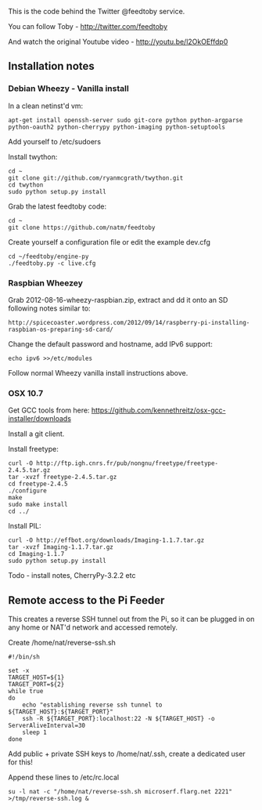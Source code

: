 This is the code behind the Twitter @feedtoby service.

You can follow Toby - http://twitter.com/feedtoby

And watch the original Youtube video - http://youtu.be/l2OkOEffdp0

Installation notes
------------------

### Debian Wheezy - Vanilla install

In a clean netinst'd vm:

    apt-get install openssh-server sudo git-core python python-argparse python-oauth2 python-cherrypy python-imaging python-setuptools

Add yourself to /etc/sudoers

Install twython:

    cd ~
    git clone git://github.com/ryanmcgrath/twython.git
    cd twython
    sudo python setup.py install

Grab the latest feedtoby code:

    cd ~
    git clone https://github.com/natm/feedtoby

Create yourself a configuration file or edit the example dev.cfg

    cd ~/feedtoby/engine-py
    ./feedtoby.py -c live.cfg

### Raspbian Wheezey 

Grab 2012-08-16-wheezy-raspbian.zip, extract and dd it onto an SD following notes similar to:

    http://spicecoaster.wordpress.com/2012/09/14/raspberry-pi-installing-raspbian-os-preparing-sd-card/
    
Change the default password and hostname, add IPv6 support:

    echo ipv6 >>/etc/modules
    
Follow normal Wheezy vanilla install instructions above.

### OSX 10.7

Get GCC tools from here: https://github.com/kennethreitz/osx-gcc-installer/downloads

Install a git client.

Install freetype: 

    curl -O http://ftp.igh.cnrs.fr/pub/nongnu/freetype/freetype-2.4.5.tar.gz
    tar -xvzf freetype-2.4.5.tar.gz
    cd freetype-2.4.5
    ./configure
    make
    sudo make install
    cd ../

Install PIL:

    curl -O http://effbot.org/downloads/Imaging-1.1.7.tar.gz
    tar -xvzf Imaging-1.1.7.tar.gz
    cd Imaging-1.1.7
    sudo python setup.py install
 
Todo - install notes, CherryPy-3.2.2 etc

Remote access to the Pi Feeder
------------------------------

This creates a reverse SSH tunnel out from the Pi, so it can be plugged in on any home or NAT'd network and accessed remotely.

Create /home/nat/reverse-ssh.sh

    #!/bin/sh
    
    set -x
    TARGET_HOST=${1}
    TARGET_PORT=${2}
    while true
    do
        echo "establishing reverse ssh tunnel to ${TARGET_HOST}:${TARGET_PORT}"
        ssh -R ${TARGET_PORT}:localhost:22 -N ${TARGET_HOST} -o ServerAliveInterval=30
        sleep 1
    done

Add public + private SSH keys to /home/nat/.ssh, create a dedicated user for this!

Append these lines to /etc/rc.local

    su -l nat -c "/home/nat/reverse-ssh.sh microserf.flarg.net 2221" >/tmp/reverse-ssh.log &